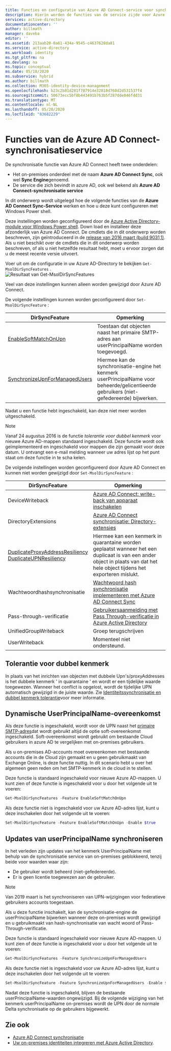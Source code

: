 ```yaml
---
title: Functies en configuratie van Azure AD Connect-service voor synchronisatie | Microsoft Docs
description: Hierin worden de functies van de service zijde voor Azure AD Connect synchronisatie service beschreven.
services: active-directory
documentationcenter: ''
author: billmath
manager: daveba
editor: ''
ms.assetid: 213aab20-0a61-434a-9545-c4637628da81
ms.service: active-directory
ms.workload: identity
ms.tgt_pltfrm: na
ms.devlang: na
ms.topic: conceptual
ms.date: 05/18/2020
ms.subservice: hybrid
ms.author: billmath
ms.collection: M365-identity-device-management
ms.openlocfilehash: b23c2b81d281f787914e32818d768d2d531537f4
ms.sourcegitcommit: 50673ecc5bf8b443491b763b5f287dde046fdd31
ms.translationtype: MT
ms.contentlocale: nl-NL
ms.lasthandoff: 05/20/2020
ms.locfileid: "83682229"
---
```

# <a name="azure-ad-connect-sync-service-features"></a>Functies van de Azure AD Connect-synchronisatieservice

De synchronisatie functie van Azure AD Connect heeft twee onderdelen:

* Het on-premises onderdeel met de naam **Azure AD Connect Sync**, ook wel **Sync Engine**genoemd.
* De service die zich bevindt in azure AD, ook wel bekend als **Azure AD Connect-synchronisatie service**

In dit onderwerp wordt uitgelegd hoe de volgende functies van de **Azure AD Connect Sync-Service** werken en hoe u deze kunt configureren met Windows Power shell.

Deze instellingen worden geconfigureerd door de [Azure Active Directory-module voor Windows Power shell](https://aka.ms/aadposh). Down load en installeer deze afzonderlijk van Azure AD Connect. De cmdlets die in dit onderwerp worden beschreven, zijn geïntroduceerd in de [release van 2016 maart (build 9031,1)](https://social.technet.microsoft.com/wiki/contents/articles/28552.microsoft-azure-active-directory-powershell-module-version-release-history.aspx#Version_9031_1). Als u niet beschikt over de cmdlets die in dit onderwerp worden beschreven, of als u niet hetzelfde resultaat hebt, moet u ervoor zorgen dat u de meest recente versie uitvoert.

Voer uit om de configuratie in uw Azure AD-Directory te bekijken `Get-MsolDirSyncFeatures` .  
![Resultaat van Get-MsolDirSyncFeatures](./media/how-to-connect-syncservice-features/getmsoldirsyncfeatures.png)

Veel van deze instellingen kunnen alleen worden gewijzigd door Azure AD Connect.

De volgende instellingen kunnen worden geconfigureerd door `Set-MsolDirSyncFeature` :

| DirSyncFeature | Opmerking |
| --- | --- |
| [EnableSoftMatchOnUpn](#userprincipalname-soft-match) |Toestaan dat objecten naast het primaire SMTP-adres aan userPrincipalName worden toegevoegd. |
| [SynchronizeUpnForManagedUsers](#synchronize-userprincipalname-updates) |Hiermee kan de synchronisatie-engine het kenmerk userPrincipalName voor beheerde/gelicentieerde gebruikers (niet-gefedereerde) bijwerken. |

Nadat u een functie hebt ingeschakeld, kan deze niet meer worden uitgeschakeld.

> [!NOTE]
> Vanaf 24 augustus 2016 is de functie *tolerantie voor dubbel kenmerk* voor nieuwe Azure AD-mappen standaard ingeschakeld. Deze functie wordt ook geïmplementeerd en ingeschakeld voor mappen die zijn gemaakt voor deze datum. U ontvangt een e-mail melding wanneer uw adres lijst op het punt staat om deze functie in te scha kelen.
> 
> 

De volgende instellingen worden geconfigureerd door Azure AD Connect en kunnen niet worden gewijzigd door `Set-MsolDirSyncFeature` :

| DirSyncFeature | Opmerking |
| --- | --- |
| DeviceWriteback |[Azure AD Connect: write-back van apparaat inschakelen](how-to-connect-device-writeback.md) |
| DirectoryExtensions |[Azure AD Connect synchronisatie: Directory-extensies](how-to-connect-sync-feature-directory-extensions.md) |
| [DuplicateProxyAddressResiliency <br/> DuplicateUPNResiliency](#duplicate-attribute-resiliency) |Hiermee kan een kenmerk in quarantaine worden geplaatst wanneer het een duplicaat is van een ander object in plaats van dat het hele object tijdens het exporteren mislukt. |
| Wachtwoordhashsynchronisatie |[Wachtwoord hash synchronisatie implementeren met Azure AD Connect Sync](how-to-connect-password-hash-synchronization.md) |
|Pass-through-verificatie|[Gebruikersaanmelding met Pass Through-verificatie in Azure Active Directory](how-to-connect-pta.md)|
| UnifiedGroupWriteback |Groep terugschrijven|
| UserWriteback |Momenteel niet ondersteund. |

## <a name="duplicate-attribute-resiliency"></a>Tolerantie voor dubbel kenmerk

In plaats van het inrichten van objecten met dubbele Upn's/proxyAddresses is het dubbele kenmerk ' in quarantaine ' en wordt er een tijdelijke waarde toegewezen. Wanneer het conflict is opgelost, wordt de tijdelijke UPN automatisch gewijzigd in de juiste waarde. Zie [Identiteitssynchronisatie en dubbel kenmerk tolerantie](how-to-connect-syncservice-duplicate-attribute-resiliency.md)voor meer informatie.

## <a name="userprincipalname-soft-match"></a>Dynamische UserPrincipalName-overeenkomst

Als deze functie is ingeschakeld, wordt voor de UPN naast het [primaire SMTP-adres](https://support.microsoft.com/kb/2641663)dat wordt gebruikt altijd de optie soft-overeenkomst ingeschakeld. Soft-overeenkomst wordt gebruikt om bestaande Cloud gebruikers in azure AD te vergelijken met on-premises gebruikers.

Als u on-premises AD-accounts moet overeenkomen met bestaande accounts die in de Cloud zijn gemaakt en u geen gebruikmaakt van Exchange Online, is deze functie nuttig. In dit scenario hebt u over het algemeen geen reden om het SMTP-kenmerk in de cloud in te stellen.

Deze functie is standaard ingeschakeld voor nieuwe Azure AD-mappen. U kunt zien of deze functie is ingeschakeld voor u door het volgende uit te voeren:  

```powershell
Get-MsolDirSyncFeatures -Feature EnableSoftMatchOnUpn
```

Als deze functie niet is ingeschakeld voor uw Azure AD-adres lijst, kunt u deze inschakelen door het volgende uit te voeren:  

```powershell
Set-MsolDirSyncFeature -Feature EnableSoftMatchOnUpn -Enable $true
```

## <a name="synchronize-userprincipalname-updates"></a>Updates van userPrincipalName synchroniseren

In het verleden zijn updates van het kenmerk UserPrincipalName met behulp van de synchronisatie service van on-premises geblokkeerd, tenzij beide voor waarden waar zijn:

* De gebruiker wordt beheerd (niet-gefedereerde).
* Er is geen licentie toegewezen aan de gebruiker.

> [!NOTE]
> Van 2019 maart is het synchroniseren van UPN-wijzigingen voor federatieve gebruikers accounts toegestaan.
> 

Als u deze functie inschakelt, kan de synchronisatie-engine de userPrincipalName bijwerken wanneer deze on-premises wordt gewijzigd en u gebruikmaakt van hash-synchronisatie van wacht woord of Pass-Through-verificatie.

Deze functie is standaard ingeschakeld voor nieuwe Azure AD-mappen. U kunt zien of deze functie is ingeschakeld voor u door het volgende uit te voeren:  

```powershell
Get-MsolDirSyncFeatures -Feature SynchronizeUpnForManagedUsers
```

Als deze functie niet is ingeschakeld voor uw Azure AD-adres lijst, kunt u deze inschakelen door het volgende uit te voeren:  

```powershell
Set-MsolDirSyncFeature -Feature SynchronizeUpnForManagedUsers -Enable $true
```

Nadat deze functie is ingeschakeld, blijven de bestaande userPrincipalName-waarden ongewijzigd. Bij de volgende wijziging van het kenmerk userPrincipalName on-premises wordt de UPN door de normale Delta synchronisatie op de gebruikers bijgewerkt.  

## <a name="see-also"></a>Zie ook

* [Azure AD Connect synchronisatie](how-to-connect-sync-whatis.md)
* [Uw on-premises identiteiten integreren met Azure Active Directory](whatis-hybrid-identity.md).
